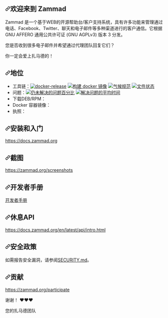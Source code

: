 <div class="Box-sc-g0xbh4-0 bJMeLZ js-snippet-clipboard-copy-unpositioned" data-hpc="true"><article class="markdown-body entry-content container-lg" itemprop="text"><h1 tabindex="-1" dir="auto"><a id="user-content-welcome-to-zammad" class="anchor" aria-hidden="true" tabindex="-1" href="#welcome-to-zammad"><svg class="octicon octicon-link" viewBox="0 0 16 16" version="1.1" width="16" height="16" aria-hidden="true"><path d="m7.775 3.275 1.25-1.25a3.5 3.5 0 1 1 4.95 4.95l-2.5 2.5a3.5 3.5 0 0 1-4.95 0 .751.751 0 0 1 .018-1.042.751.751 0 0 1 1.042-.018 1.998 1.998 0 0 0 2.83 0l2.5-2.5a2.002 2.002 0 0 0-2.83-2.83l-1.25 1.25a.751.751 0 0 1-1.042-.018.751.751 0 0 1-.018-1.042Zm-4.69 9.64a1.998 1.998 0 0 0 2.83 0l1.25-1.25a.751.751 0 0 1 1.042.018.751.751 0 0 1 .018 1.042l-1.25 1.25a3.5 3.5 0 1 1-4.95-4.95l2.5-2.5a3.5 3.5 0 0 1 4.95 0 .751.751 0 0 1-.018 1.042.751.751 0 0 1-1.042.018 1.998 1.998 0 0 0-2.83 0l-2.5 2.5a1.998 1.998 0 0 0 0 2.83Z"></path></svg></a><font style="vertical-align: inherit;"><font style="vertical-align: inherit;">欢迎来到  Zammad  </font></font></h1>
<p dir="auto"><font style="vertical-align: inherit;"><font style="vertical-align: inherit;">Zammad 是一个基于WEB的开源帮助台/客户支持系统，具有许多功能来管理通过电话、Facebook、Twitter、聊天和电子邮件等多种渠道进行的客户通信。它根据 GNU AFFERO 通用公共许可证 (GNU AGPLv3) 版本 3 分发。</font></font></p>
<p dir="auto"><font style="vertical-align: inherit;"><font style="vertical-align: inherit;">您是否收到很多电子邮件并希望通过代理团队回复它们？</font></font></p>
<p dir="auto"><font style="vertical-align: inherit;"><font style="vertical-align: inherit;">你一定会爱上扎马德的！</font></font></p>
<h2 tabindex="-1" dir="auto"><a id="user-content-status" class="anchor" aria-hidden="true" tabindex="-1" href="#status"><svg class="octicon octicon-link" viewBox="0 0 16 16" version="1.1" width="16" height="16" aria-hidden="true"><path d="m7.775 3.275 1.25-1.25a3.5 3.5 0 1 1 4.95 4.95l-2.5 2.5a3.5 3.5 0 0 1-4.95 0 .751.751 0 0 1 .018-1.042.751.751 0 0 1 1.042-.018 1.998 1.998 0 0 0 2.83 0l2.5-2.5a2.002 2.002 0 0 0-2.83-2.83l-1.25 1.25a.751.751 0 0 1-1.042-.018.751.751 0 0 1-.018-1.042Zm-4.69 9.64a1.998 1.998 0 0 0 2.83 0l1.25-1.25a.751.751 0 0 1 1.042.018.751.751 0 0 1 .018 1.042l-1.25 1.25a3.5 3.5 0 1 1-4.95-4.95l2.5-2.5a3.5 3.5 0 0 1 4.95 0 .751.751 0 0 1-.018 1.042.751.751 0 0 1-1.042.018 1.998 1.998 0 0 0-2.83 0l-2.5 2.5a1.998 1.998 0 0 0 0 2.83Z"></path></svg></a><font style="vertical-align: inherit;"><font style="vertical-align: inherit;">地位</font></font></h2>
<ul dir="auto">
<li><font style="vertical-align: inherit;"><font style="vertical-align: inherit;">工具链：</font></font><a target="_blank" rel="noopener noreferrer" href="https://github.com/zammad/zammad/workflows/docker-release/badge.svg"><img src="https://github.com/zammad/zammad/workflows/docker-release/badge.svg" alt="docker-release" style="max-width: 100%;"></a> <a target="_blank" rel="noopener noreferrer" href="https://github.com/zammad/zammad/workflows/build-docker-image/badge.svg"><img src="https://github.com/zammad/zammad/workflows/build-docker-image/badge.svg" alt="构建 docker 镜像" style="max-width: 100%;"></a> <a href="https://codeclimate.com/github/zammad/zammad" rel="nofollow"><img src="https://camo.githubusercontent.com/ffb809431d8e7a54e0959bb87c873a6c807ed4aa43f86ae7fa418101421c4367/68747470733a2f2f636f6465636c696d6174652e636f6d2f6769746875622f7a616d6d61642f7a616d6d61642f6261646765732f6770612e737667" alt="气候规范" data-canonical-src="https://codeclimate.com/github/zammad/zammad/badges/gpa.svg" style="max-width: 100%;"></a> <a href="https://docs.zammad.org" rel="nofollow"><img src="https://camo.githubusercontent.com/ec613401e1cc4692df8380401e3a51b26b3c98f07fc8231e68cd81e651ab1101/68747470733a2f2f72656164746865646f63732e6f72672f70726f6a656374732f7a616d6d61642f62616467652f" alt="文件状态" data-canonical-src="https://readthedocs.org/projects/zammad/badge/" style="max-width: 100%;"></a></li>
<li><font style="vertical-align: inherit;"><font style="vertical-align: inherit;">问题：</font></font><a href="https://github.com/zammad/zammad/issues" title="仍未解决的问题百分比"><img src="https://camo.githubusercontent.com/3f4b0daa0a1074dba361b57158b9d6fae6b6303216e5e6a3eaff57f9223f1d41/68747470733a2f2f697369746d61696e7461696e65642e636f6d2f62616467652f6f70656e2f7a616d6d61642f7a616d6d61642e737667" alt="仍未解决的问题百分比" data-canonical-src="https://isitmaintained.com/badge/open/zammad/zammad.svg" style="max-width: 100%;"></a> <a href="https://github.com/zammad/zammad/issues?q=is%3Aissue+is%3Aclosed" title="解决问题的平均时间"><img src="https://camo.githubusercontent.com/2b1eef0fdd2a25e4a4c11ddbfc7585a99dcb01f91214e5cea26ead394ff4ced7/68747470733a2f2f697369746d61696e7461696e65642e636f6d2f62616467652f7265736f6c7574696f6e2f7a616d6d61642f7a616d6d61642e737667" alt="解决问题的平均时间" data-canonical-src="https://isitmaintained.com/badge/resolution/zammad/zammad.svg" style="max-width: 100%;"></a></li>
<li><font style="vertical-align: inherit;"><font style="vertical-align: inherit;">下载DEB/RPM：</font></font><a href="https://packager.io/gh/zammad/zammad#stable" rel="nofollow"><img src="https://camo.githubusercontent.com/57cdc59172ded3ac08ba304351d4b18fd3dc29c4c5373d8e0670947b51494b72/68747470733a2f2f696d672e736869656c64732e696f2f62616467652f4272616e63682d737461626c652d626c75652e737667" alt="" data-canonical-src="https://img.shields.io/badge/Branch-stable-blue.svg" style="max-width: 100%;"></a> <a href="https://packager.io/gh/zammad/zammad#develop" rel="nofollow"><img src="https://camo.githubusercontent.com/b66177d3c15704f9b5b061582057f78d5a89c4ff0ded1bde6d7a555090fa2b12/68747470733a2f2f696d672e736869656c64732e696f2f62616467652f4272616e63682d646576656c6f702d6c69676874677265792e737667" alt="" data-canonical-src="https://img.shields.io/badge/Branch-develop-lightgrey.svg" style="max-width: 100%;"></a></li>
<li><font style="vertical-align: inherit;"><font style="vertical-align: inherit;">Docker 容器镜像：</font></font><a href="https://hub.docker.com/r/zammad/zammad-docker-compose" rel="nofollow"><img src="https://camo.githubusercontent.com/f31cc392b972cddaa55c5deef9f2c400c22d134b3468f9317f517f77acd32a86/68747470733a2f2f696d672e736869656c64732e696f2f62616467652f76657273696f6e2d737461626c652d626c75652e737667" alt="" data-canonical-src="https://img.shields.io/badge/version-stable-blue.svg" style="max-width: 100%;"></a> <a href="https://hub.docker.com/r/zammad/zammad-docker-compose" rel="nofollow"><img src="https://camo.githubusercontent.com/596f89e87a0b4a66b6b08a62835ee061bdb3f25710ae10bc273982ee2afd260f/68747470733a2f2f696d672e736869656c64732e696f2f62616467652f76657273696f6e2d646576656c6f702d6c69676874677265792e737667" alt="" data-canonical-src="https://img.shields.io/badge/version-develop-lightgrey.svg" style="max-width: 100%;"></a></li>
<li><font style="vertical-align: inherit;"><font style="vertical-align: inherit;">执照：</font></font><a href="https://github.com/zammad/zammad/blob/develop/LICENSE"><img src="https://camo.githubusercontent.com/af096aa25a590d11e935daf99d21a09441755642282b609a900d85da77f4d3d7/68747470733a2f2f696d672e736869656c64732e696f2f62616467652f4c6963656e73652d4147504c253230332e302d627269676874677265656e2e737667" alt="" data-canonical-src="https://img.shields.io/badge/License-AGPL%203.0-brightgreen.svg" style="max-width: 100%;"></a></li>
</ul>
<h2 tabindex="-1" dir="auto"><a id="user-content-installing--getting-started" class="anchor" aria-hidden="true" tabindex="-1" href="#installing--getting-started"><svg class="octicon octicon-link" viewBox="0 0 16 16" version="1.1" width="16" height="16" aria-hidden="true"><path d="m7.775 3.275 1.25-1.25a3.5 3.5 0 1 1 4.95 4.95l-2.5 2.5a3.5 3.5 0 0 1-4.95 0 .751.751 0 0 1 .018-1.042.751.751 0 0 1 1.042-.018 1.998 1.998 0 0 0 2.83 0l2.5-2.5a2.002 2.002 0 0 0-2.83-2.83l-1.25 1.25a.751.751 0 0 1-1.042-.018.751.751 0 0 1-.018-1.042Zm-4.69 9.64a1.998 1.998 0 0 0 2.83 0l1.25-1.25a.751.751 0 0 1 1.042.018.751.751 0 0 1 .018 1.042l-1.25 1.25a3.5 3.5 0 1 1-4.95-4.95l2.5-2.5a3.5 3.5 0 0 1 4.95 0 .751.751 0 0 1-.018 1.042.751.751 0 0 1-1.042.018 1.998 1.998 0 0 0-2.83 0l-2.5 2.5a1.998 1.998 0 0 0 0 2.83Z"></path></svg></a><font style="vertical-align: inherit;"><font style="vertical-align: inherit;">安装和入门</font></font></h2>
<p dir="auto"><a href="https://docs.zammad.org" rel="nofollow"><font style="vertical-align: inherit;"><font style="vertical-align: inherit;">https://docs.zammad.org</font></font></a></p>
<h2 tabindex="-1" dir="auto"><a id="user-content-screenshots" class="anchor" aria-hidden="true" tabindex="-1" href="#screenshots"><svg class="octicon octicon-link" viewBox="0 0 16 16" version="1.1" width="16" height="16" aria-hidden="true"><path d="m7.775 3.275 1.25-1.25a3.5 3.5 0 1 1 4.95 4.95l-2.5 2.5a3.5 3.5 0 0 1-4.95 0 .751.751 0 0 1 .018-1.042.751.751 0 0 1 1.042-.018 1.998 1.998 0 0 0 2.83 0l2.5-2.5a2.002 2.002 0 0 0-2.83-2.83l-1.25 1.25a.751.751 0 0 1-1.042-.018.751.751 0 0 1-.018-1.042Zm-4.69 9.64a1.998 1.998 0 0 0 2.83 0l1.25-1.25a.751.751 0 0 1 1.042.018.751.751 0 0 1 .018 1.042l-1.25 1.25a3.5 3.5 0 1 1-4.95-4.95l2.5-2.5a3.5 3.5 0 0 1 4.95 0 .751.751 0 0 1-.018 1.042.751.751 0 0 1-1.042.018 1.998 1.998 0 0 0-2.83 0l-2.5 2.5a1.998 1.998 0 0 0 0 2.83Z"></path></svg></a><font style="vertical-align: inherit;"><font style="vertical-align: inherit;">截图</font></font></h2>
<p dir="auto"><a href="https://zammad.org/screenshots" rel="nofollow"><font style="vertical-align: inherit;"><font style="vertical-align: inherit;">https://zammad.org/screenshots</font></font></a></p>
<h2 tabindex="-1" dir="auto"><a id="user-content-developer-manual" class="anchor" aria-hidden="true" tabindex="-1" href="#developer-manual"><svg class="octicon octicon-link" viewBox="0 0 16 16" version="1.1" width="16" height="16" aria-hidden="true"><path d="m7.775 3.275 1.25-1.25a3.5 3.5 0 1 1 4.95 4.95l-2.5 2.5a3.5 3.5 0 0 1-4.95 0 .751.751 0 0 1 .018-1.042.751.751 0 0 1 1.042-.018 1.998 1.998 0 0 0 2.83 0l2.5-2.5a2.002 2.002 0 0 0-2.83-2.83l-1.25 1.25a.751.751 0 0 1-1.042-.018.751.751 0 0 1-.018-1.042Zm-4.69 9.64a1.998 1.998 0 0 0 2.83 0l1.25-1.25a.751.751 0 0 1 1.042.018.751.751 0 0 1 .018 1.042l-1.25 1.25a3.5 3.5 0 1 1-4.95-4.95l2.5-2.5a3.5 3.5 0 0 1 4.95 0 .751.751 0 0 1-.018 1.042.751.751 0 0 1-1.042.018 1.998 1.998 0 0 0-2.83 0l-2.5 2.5a1.998 1.998 0 0 0 0 2.83Z"></path></svg></a><font style="vertical-align: inherit;"><font style="vertical-align: inherit;">开发者手册</font></font></h2>
<p dir="auto"><a href="/zammad/zammad/blob/develop/doc/developer_manual/index.md"><font style="vertical-align: inherit;"><font style="vertical-align: inherit;">开发者手册</font></font></a></p>
<h2 tabindex="-1" dir="auto"><a id="user-content-rest-api" class="anchor" aria-hidden="true" tabindex="-1" href="#rest-api"><svg class="octicon octicon-link" viewBox="0 0 16 16" version="1.1" width="16" height="16" aria-hidden="true"><path d="m7.775 3.275 1.25-1.25a3.5 3.5 0 1 1 4.95 4.95l-2.5 2.5a3.5 3.5 0 0 1-4.95 0 .751.751 0 0 1 .018-1.042.751.751 0 0 1 1.042-.018 1.998 1.998 0 0 0 2.83 0l2.5-2.5a2.002 2.002 0 0 0-2.83-2.83l-1.25 1.25a.751.751 0 0 1-1.042-.018.751.751 0 0 1-.018-1.042Zm-4.69 9.64a1.998 1.998 0 0 0 2.83 0l1.25-1.25a.751.751 0 0 1 1.042.018.751.751 0 0 1 .018 1.042l-1.25 1.25a3.5 3.5 0 1 1-4.95-4.95l2.5-2.5a3.5 3.5 0 0 1 4.95 0 .751.751 0 0 1-.018 1.042.751.751 0 0 1-1.042.018 1.998 1.998 0 0 0-2.83 0l-2.5 2.5a1.998 1.998 0 0 0 0 2.83Z"></path></svg></a><font style="vertical-align: inherit;"><font style="vertical-align: inherit;">休息API</font></font></h2>
<p dir="auto"><a href="https://docs.zammad.org/en/latest/api/intro.html" rel="nofollow"><font style="vertical-align: inherit;"><font style="vertical-align: inherit;">https://docs.zammad.org/en/latest/api/intro.html</font></font></a></p>
<h2 tabindex="-1" dir="auto"><a id="user-content-security-policy" class="anchor" aria-hidden="true" tabindex="-1" href="#security-policy"><svg class="octicon octicon-link" viewBox="0 0 16 16" version="1.1" width="16" height="16" aria-hidden="true"><path d="m7.775 3.275 1.25-1.25a3.5 3.5 0 1 1 4.95 4.95l-2.5 2.5a3.5 3.5 0 0 1-4.95 0 .751.751 0 0 1 .018-1.042.751.751 0 0 1 1.042-.018 1.998 1.998 0 0 0 2.83 0l2.5-2.5a2.002 2.002 0 0 0-2.83-2.83l-1.25 1.25a.751.751 0 0 1-1.042-.018.751.751 0 0 1-.018-1.042Zm-4.69 9.64a1.998 1.998 0 0 0 2.83 0l1.25-1.25a.751.751 0 0 1 1.042.018.751.751 0 0 1 .018 1.042l-1.25 1.25a3.5 3.5 0 1 1-4.95-4.95l2.5-2.5a3.5 3.5 0 0 1 4.95 0 .751.751 0 0 1-.018 1.042.751.751 0 0 1-1.042.018 1.998 1.998 0 0 0-2.83 0l-2.5 2.5a1.998 1.998 0 0 0 0 2.83Z"></path></svg></a><font style="vertical-align: inherit;"><font style="vertical-align: inherit;">安全政策</font></font></h2>
<p dir="auto"><font style="vertical-align: inherit;"><font style="vertical-align: inherit;">如需报告安全漏洞，请参阅</font></font><a href="/zammad/zammad/blob/develop/SECURITY.md"><font style="vertical-align: inherit;"><font style="vertical-align: inherit;">SECURITY.md</font></font></a><font style="vertical-align: inherit;"><font style="vertical-align: inherit;">。</font></font></p>
<h2 tabindex="-1" dir="auto"><a id="user-content-contributing" class="anchor" aria-hidden="true" tabindex="-1" href="#contributing"><svg class="octicon octicon-link" viewBox="0 0 16 16" version="1.1" width="16" height="16" aria-hidden="true"><path d="m7.775 3.275 1.25-1.25a3.5 3.5 0 1 1 4.95 4.95l-2.5 2.5a3.5 3.5 0 0 1-4.95 0 .751.751 0 0 1 .018-1.042.751.751 0 0 1 1.042-.018 1.998 1.998 0 0 0 2.83 0l2.5-2.5a2.002 2.002 0 0 0-2.83-2.83l-1.25 1.25a.751.751 0 0 1-1.042-.018.751.751 0 0 1-.018-1.042Zm-4.69 9.64a1.998 1.998 0 0 0 2.83 0l1.25-1.25a.751.751 0 0 1 1.042.018.751.751 0 0 1 .018 1.042l-1.25 1.25a3.5 3.5 0 1 1-4.95-4.95l2.5-2.5a3.5 3.5 0 0 1 4.95 0 .751.751 0 0 1-.018 1.042.751.751 0 0 1-1.042.018 1.998 1.998 0 0 0-2.83 0l-2.5 2.5a1.998 1.998 0 0 0 0 2.83Z"></path></svg></a><font style="vertical-align: inherit;"><font style="vertical-align: inherit;">贡献</font></font></h2>
<p dir="auto"><a href="https://zammad.org/participate" rel="nofollow"><font style="vertical-align: inherit;"><font style="vertical-align: inherit;">https://zammad.org/participate</font></font></a></p>
<p dir="auto"><font style="vertical-align: inherit;"><font style="vertical-align: inherit;">谢谢！ ❤️❤️❤️</font></font></p>
<p dir="auto"><font style="vertical-align: inherit;"><font style="vertical-align: inherit;">您的扎马德团队</font></font></p>
</article></div>
